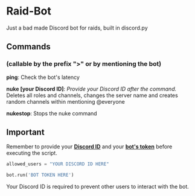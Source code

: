 # Raid-Bot
Just a bad made Discord bot for raids, built in discord.py
## Commands
### (callable by the prefix ">" or by mentioning the bot)
**ping**: Check the bot's latency

**nuke [your Discord ID]**: _Provide your Discord ID after the command._
Deletes all roles and channels, changes the server name and creates random channels within mentioning @everyone

**nukestop**: Stops the nuke command
## Important
Remember to provide your [**Discord ID**](https://support.discord.com/hc/en-us/articles/206346498-Where-can-I-find-my-User-Server-Message-ID-) and your [**bot's token**](https://discord.com/developers/applications) before executing the script.
```py
allowed_users = "YOUR DISCORD ID HERE"
```
```py
bot.run('BOT TOKEN HERE')
```
Your Discord ID is required to prevent other users to interact with the bot.
